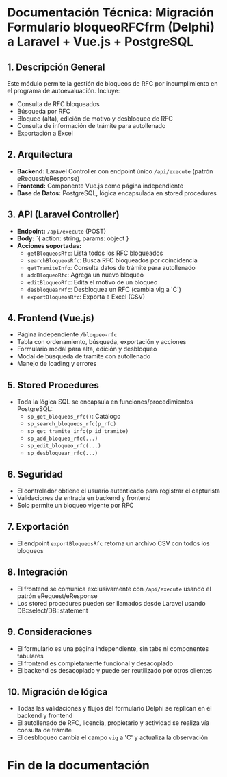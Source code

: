 # Documentación Técnica: Migración Formulario bloqueoRFCfrm (Delphi) a Laravel + Vue.js + PostgreSQL

## 1. Descripción General
Este módulo permite la gestión de bloqueos de RFC por incumplimiento en el programa de autoevaluación. Incluye:
- Consulta de RFC bloqueados
- Búsqueda por RFC
- Bloqueo (alta), edición de motivo y desbloqueo de RFC
- Consulta de información de trámite para autollenado
- Exportación a Excel

## 2. Arquitectura
- **Backend:** Laravel Controller con endpoint único `/api/execute` (patrón eRequest/eResponse)
- **Frontend:** Componente Vue.js como página independiente
- **Base de Datos:** PostgreSQL, lógica encapsulada en stored procedures

## 3. API (Laravel Controller)
- **Endpoint:** `/api/execute` (POST)
- **Body:** `{ action: string, params: object }
- **Acciones soportadas:**
  - `getBloqueosRfc`: Lista todos los RFC bloqueados
  - `searchBloqueosRfc`: Busca RFC bloqueados por coincidencia
  - `getTramiteInfo`: Consulta datos de trámite para autollenado
  - `addBloqueoRfc`: Agrega un nuevo bloqueo
  - `editBloqueoRfc`: Edita el motivo de un bloqueo
  - `desbloquearRfc`: Desbloquea un RFC (cambia vig a 'C')
  - `exportBloqueosRfc`: Exporta a Excel (CSV)

## 4. Frontend (Vue.js)
- Página independiente `/bloqueo-rfc`
- Tabla con ordenamiento, búsqueda, exportación y acciones
- Formulario modal para alta, edición y desbloqueo
- Modal de búsqueda de trámite con autollenado
- Manejo de loading y errores

## 5. Stored Procedures
- Toda la lógica SQL se encapsula en funciones/procedimientos PostgreSQL:
  - `sp_get_bloqueos_rfc()`: Catálogo
  - `sp_search_bloqueos_rfc(p_rfc)`
  - `sp_get_tramite_info(p_id_tramite)`
  - `sp_add_bloqueo_rfc(...)`
  - `sp_edit_bloqueo_rfc(...)`
  - `sp_desbloquear_rfc(...)`

## 6. Seguridad
- El controlador obtiene el usuario autenticado para registrar el capturista
- Validaciones de entrada en backend y frontend
- Solo permite un bloqueo vigente por RFC

## 7. Exportación
- El endpoint `exportBloqueosRfc` retorna un archivo CSV con todos los bloqueos

## 8. Integración
- El frontend se comunica exclusivamente con `/api/execute` usando el patrón eRequest/eResponse
- Los stored procedures pueden ser llamados desde Laravel usando DB::select/DB::statement

## 9. Consideraciones
- El formulario es una página independiente, sin tabs ni componentes tabulares
- El frontend es completamente funcional y desacoplado
- El backend es desacoplado y puede ser reutilizado por otros clientes

## 10. Migración de lógica
- Todas las validaciones y flujos del formulario Delphi se replican en el backend y frontend
- El autollenado de RFC, licencia, propietario y actividad se realiza vía consulta de trámite
- El desbloqueo cambia el campo `vig` a 'C' y actualiza la observación

# Fin de la documentación
